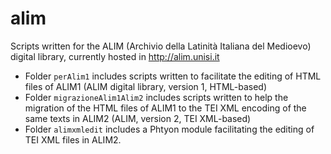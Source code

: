 # alim
Scripts written for the ALIM (Archivio della Latinità Italiana del Medioevo) digital library, currently hosted in http://alim.unisi.it

* Folder `perAlim1` includes scripts written to facilitate the editing of HTML files of ALIM1  (ALIM digital library, version 1, HTML-based)
* Folder `migrazioneAlim1Alim2` includes scripts written to help the migration of the HTML files of ALIM1 to the TEI XML encoding of the same texts in ALIM2 (ALIM, version 2, TEI XML-based)
* Folder `alimxmledit` includes a Phtyon module facilitating the editing of TEI XML files in ALIM2.
